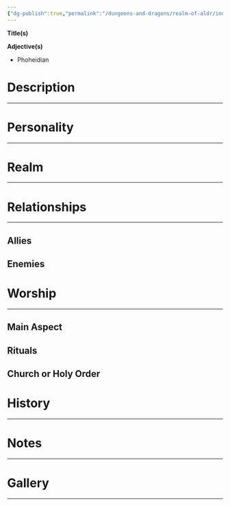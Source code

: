 ```yaml
---
{"dg-publish":true,"permalink":"/dungeons-and-dragons/realm-of-aldr/index/cosmology/gods-of-the-realm/phoheida/"}
---
```


**Title(s)**

**Adjective(s)**
- Phoheidian
# Description
---
# Personality
---
# Realm
---
# Relationships
---
## Allies
## Enemies
# Worship
---
## Main Aspect
## Rituals
## Church or Holy Order
# History
---
# Notes
---
# Gallery
---